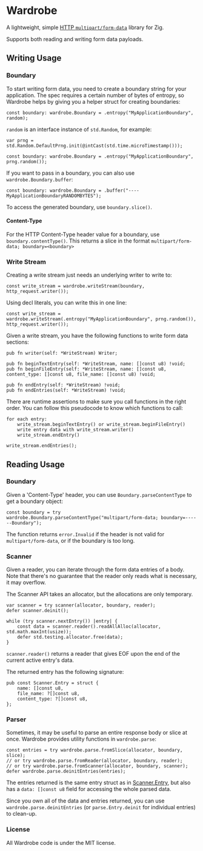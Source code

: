 # Wardrobe

A lightweight, simple [HTTP `multipart/form-data`](https://www.rfc-editor.org/rfc/rfc7578) library for Zig.

Supports both reading and writing form data payloads.

## Writing Usage

### Boundary
To start writing form data, you need to create a boundary string for your application. The spec requires
a certain number of bytes of entropy, so Wardrobe helps by giving you a helper struct for creating
boundaries:
```zig
const boundary: wardrobe.Boundary = .entropy("MyApplicationBoundary", random);
```

`random` is an interface instance of `std.Random`, for example:
```zig
var prng = std.Random.DefaultPrng.init(@intCast(std.time.microTimestamp()));

const boundary: wardrobe.Boundary = .entropy("MyApplicationBoundary", prng.random());
```

If you want to pass in a boundary, you can also use `wardrobe.Boundary.buffer`:

```zig
const boundary: wardrobe.Boundary = .buffer("----MyApplicationBoundaryRANDOMBYTES");
```

To access the generated boundary, use `boundary.slice()`.

#### Content-Type
For the HTTP Content-Type header value for a boundary, use `boundary.contentType()`. This returns a slice in the format
`multipart/form-data; boundary=<boundary>`

### Write Stream
Creating a write stream just needs an underlying writer to write to:
```zig
const write_stream = wardrobe.writeStream(boundary, http_request.writer());
```

Using decl literals, you can write this in one line:
```zig
const write_stream = wardrobe.writeStream(.entropy("MyApplicationBoundary", prng.random()), http_request.writer());
```

Given a write stream, you have the following functions to write form data sections:
```zig
pub fn writer(self: *WriteStream) Writer;

pub fn beginTextEntry(self: *WriteStream, name: []const u8) !void;
pub fn beginFileEntry(self: *WriteStream, name: []const u8, content_type: []const u8, file_name: []const u8) !void;

pub fn endEntry(self: *WriteStream) !void;
pub fn endEntries(self: *WriteStream) !void;
```

There are runtime assertions to make sure you call functions in the right order. You can follow
this pseudocode to know which functions to call:

```
for each entry:
    write_stream.beginTextEntry() or write_stream.beginFileEntry()
    write entry data with write_stream.writer()
    write_stream.endEntry()

write_stream.endEntries();
```

## Reading Usage

### Boundary
Given a 'Content-Type' header, you can use `Boundary.parseContentType` to get a boundary object:
```zig
const boundary = try wardrobe.Boundary.parseContentType("multipart/form-data; boundary=------Boundary");
```

The function returns `error.Invalid` if the header is not valid for `multipart/form-data`, or if the boundary
is too long.

### Scanner
Given a reader, you can iterate through the form data entries of a body. Note that there's no guarantee that the reader
only reads what is necessary, it may overflow.

The Scanner API takes an allocator, but the allocations are only temporary.

```zig
var scanner = try scanner(allocator, boundary, reader);
defer scanner.deinit();

while (try scanner.nextEntry()) |entry| {
    const data = scanner.reader().readAllAlloc(allocator, std.math.maxInt(usize));
    defer std.testing.allocator.free(data);
}
``` 

`scanner.reader()` returns a reader that gives EOF upon the end of the current active entry's data.

The returned entry has the following signature:
```zig
pub const Scanner.Entry = struct {
    name: []const u8,
    file_name: ?[]const u8,
    content_type: ?[]const u8,
};
```

### Parser
Sometimes, it may be useful to parse an entire response body or slice at once. Wardrobe provides utility functions
in `wardrobe.parse`:
```zig
const entries = try wardrobe.parse.fromSlice(allocator, boundary, slice);
// or try wardrobe.parse.fromReader(allocator, boundary, reader);
// or try wardrobe.parse.fromScanner(allocator, boundary, scanner);
defer wardrobe.parse.deinitEntries(entries);
```

The entries returned is the same entry struct as in [Scanner.Entry](#scanner), but also has a `data: []const u8` field
for accessing the whole parsed data.

Since you own all of the data and entries returned, you can use `wardrobe.parse.deinitEntries`
(or `parse.Entry.deinit` for individual entries) to clean-up.

### License
All Wardrobe code is under the MIT license.